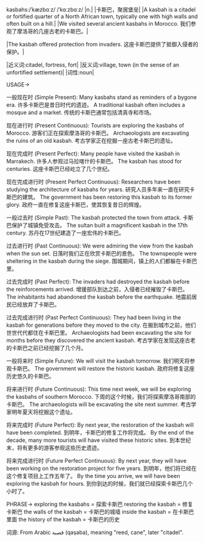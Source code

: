 kasbahs:/ˈkæzbɑːz/ /ˈkɑːzbɑːz/
|n.|
|卡斯巴，聚居堡垒|
|A kasbah is a citadel or fortified quarter of a North African town, typically one with high walls and often built on a hill.|
|We visited several ancient kasbahs in Morocco. 我们参观了摩洛哥的几座古老的卡斯巴。|

|The kasbah offered protection from invaders. 这座卡斯巴提供了抵御入侵者的保护。|

|近义词:citadel, fortress, fort|
|反义词:village, town (in the sense of an unfortified settlement)|
|词性:noun|


USAGE->

一般现在时 (Simple Present):
Many kasbahs stand as reminders of a bygone era. 许多卡斯巴是昔日时代的遗迹。
A traditional kasbah often includes a mosque and a market. 传统的卡斯巴通常包括清真寺和市场。

现在进行时 (Present Continuous):
Tourists are exploring the kasbahs of Morocco. 游客们正在探索摩洛哥的卡斯巴。
Archaeologists are excavating the ruins of an old kasbah. 考古学家正在挖掘一座古老卡斯巴的遗址。


现在完成时 (Present Perfect):
Many people have visited the kasbah in Marrakech. 许多人参观过马拉喀什的卡斯巴。
The kasbah has stood for centuries. 这座卡斯巴已经屹立了几个世纪。

现在完成进行时 (Present Perfect Continuous):
Researchers have been studying the architecture of kasbahs for years.  研究人员多年来一直在研究卡斯巴的建筑。
The government has been restoring this kasbah to its former glory. 政府一直在修复这座卡斯巴，使其恢复昔日的辉煌。

一般过去时 (Simple Past):
The kasbah protected the town from attack. 卡斯巴保护了城镇免受攻击。
The sultan built a magnificent kasbah in the 17th century.  苏丹在17世纪建造了一座宏伟的卡斯巴。

过去进行时 (Past Continuous):
We were admiring the view from the kasbah when the sun set.  日落时我们正在欣赏卡斯巴的景色。
The townspeople were sheltering in the kasbah during the siege.  围城期间，镇上的人们都躲在卡斯巴里。


过去完成时 (Past Perfect):
The invaders had destroyed the kasbah before the reinforcements arrived.  增援部队到达之前，入侵者已经摧毁了卡斯巴。
The inhabitants had abandoned the kasbah before the earthquake.  地震前居民已经放弃了卡斯巴。

过去完成进行时 (Past Perfect Continuous):
They had been living in the kasbah for generations before they moved to the city.  在搬到城市之前，他们世世代代都住在卡斯巴里。
Archaeologists had been excavating the site for months before they discovered the ancient kasbah. 考古学家在发现这座古老的卡斯巴之前已经挖掘了几个月。

一般将来时 (Simple Future):
We will visit the kasbah tomorrow. 我们明天将参观卡斯巴。
The government will restore the historic kasbah. 政府将修复这座历史悠久的卡斯巴。

将来进行时 (Future Continuous):
This time next week, we will be exploring the kasbahs of southern Morocco.  下周的这个时候，我们将探索摩洛哥南部的卡斯巴。
The archaeologists will be excavating the site next summer.  考古学家明年夏天将挖掘这个遗址。

将来完成时 (Future Perfect):
By next year, the restoration of the kasbah will have been completed.  到明年，卡斯巴的修复工作将完成。
By the end of the decade, many more tourists will have visited these historic sites.  到本世纪末，将有更多的游客参观这些历史遗迹。


将来完成进行时 (Future Perfect Continuous):
By next year, they will have been working on the restoration project for five years. 到明年，他们将已经在这个修复项目上工作五年了。
By the time you arrive, we will have been exploring the kasbah for hours.  到你到达的时候，我们就已经探索卡斯巴几个小时了。


PHRASE->
exploring the kasbahs = 探索卡斯巴
restoring the kasbah = 修复卡斯巴
the walls of the kasbah = 卡斯巴的城墙
inside the kasbah = 在卡斯巴里面
the history of the kasbah = 卡斯巴的历史

词源: From Arabic قصبة (qaṣaba), meaning "reed, cane", later "citadel".
